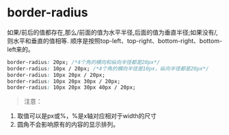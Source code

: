 # border-radius
如果/前后的值都存在,那么/前面的值为水平半径,后面的值为垂直半径;如果没有/,则水平和垂直的值相等. 顺序是按照top-left、top-right、bottom-right、bottom-left来的。
```css
border-radius: 20px; /*4个角的横向和纵向半径都是20px*/
border-radius: 10px / 20px; /*4个角的横向半径是10px，纵向半径都是20px*/
border-radius: 10px 20px / 20px;
border-radius: 10px 20px 30px / 20px;
border-radius: 10px 20px 30px 40px / 20px;
```
> 注意：
1. 取值可以是px或%，%是x轴对应相对于width的尺寸
2. 圆角不会影响原有的内容的显示排列。